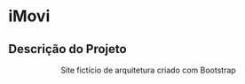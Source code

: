 # iMovi
## Descrição do Projeto
<p align="center">Site fictício de arquitetura criado com Bootstrap</p>
